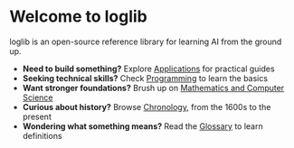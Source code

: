# Welcome to loglib

loglib is an open-source reference library for learning AI from the ground up.

- **Need to build something?** Explore [Applications](../applications/) for practical guides
- **Seeking technical skills?** Check [Programming](../programming/) to learn the basics
- **Want stronger foundations?** Brush up on [Mathematics and Computer Science](../math-and-cs/) 
- **Curious about history?** Browse [Chronology](../chronology/), from the 1600s to the present
- **Wondering what something means?** Read the [Glossary](../glossary/) to learn definitions

